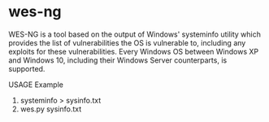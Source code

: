 # wes-ng
WES-NG is a tool based on the output of Windows' systeminfo utility which provides the list of vulnerabilities the OS is vulnerable to, including any exploits for these vulnerabilities. Every Windows OS between Windows XP and Windows 10, including their Windows Server counterparts, is supported.

USAGE Example
1. systeminfo > sysinfo.txt
2. wes.py sysinfo.txt